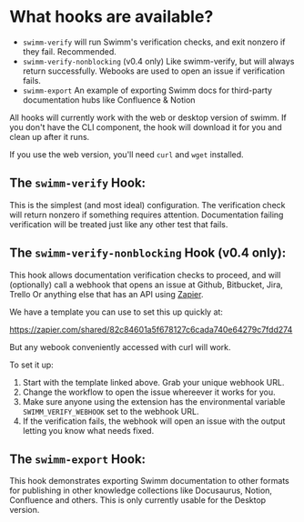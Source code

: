 # What hooks are available?

 - `swimm-verify` will run Swimm's verification checks, and exit nonzero if they fail. Recommended.
 - `swimm-verify-nonblocking` (v0.4 only) Like swimm-verify, but will always return successfully. Webooks are used to open an issue if verification fails.
 - `swimm-export` An example of exporting Swimm docs for third-party documentation hubs like Confluence & Notion

All hooks will currently work with the web or desktop version of swimm. If you
don't have the CLI component, the hook will download it for you and clean up
after it runs. 

If you use the web version, you'll need `curl` and `wget` installed.

## The `swimm-verify` Hook:

This is the simplest (and most ideal) configuration. The verification check will
return nonzero if something requires attention. Documentation failing verification
will be treated just like any other test that fails.

## The `swimm-verify-nonblocking` Hook (v0.4 only):

This hook allows documentation verification checks to proceed, and will (optionally)
call a webhook that opens an issue at Github, Bitbucket, Jira, Trello Or anything
else that has an API using [Zapier](http://zapier.com).

We have a template you can use to set this up quickly at:

https://zapier.com/shared/82c84601a5f678127c6cada740e64279c7fdd274

But any webook conveniently accessed with curl will work.


To set it up:

 1. Start with the template linked above. Grab your unique webhook URL.
 2. Change the workflow to open the issue whereever it works for you.
 3. Make sure anyone using the extension has the environmental variable `SWIMM_VERIFY_WEBHOOK` set to the webhook URL.
 4. If the verification fails, the webhook will open an issue with the output letting you know what needs fixed.

## The `swimm-export` Hook:

This hook demonstrates exporting Swimm documentation to other formats for
publishing in other knowledge collections like Docusaurus, Notion, Confluence
and others. This is only currently usable for the Desktop version.